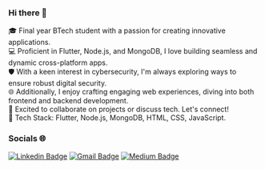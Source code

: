 ### Hi there 👋

🎓 Final year BTech student with a passion for creating innovative applications.<br>
💻 Proficient in Flutter, Node.js, and MongoDB, I love building seamless and dynamic cross-platform apps.<br>
🛡️ With a keen interest in cybersecurity, I'm always exploring ways to ensure robust digital security.<br>
🌐 Additionally, I enjoy crafting engaging web experiences, diving into both frontend and backend development.<br>
🚀 Excited to collaborate on projects or discuss tech. Let's connect!<br>
🔧 Tech Stack: Flutter, Node.js, MongoDB, HTML, CSS, JavaScript.<br>

### Socials 🌐

[![Linkedin Badge](https://img.shields.io/badge/LinkedIn-0077B5?style=for-the-badge&logo=linkedin&logoColor=white&link=https://www.linkedin.com/in/chaitanya-landge/)](https://www.linkedin.com/in/chaitanya-landge/)
[![Gmail Badge](https://img.shields.io/badge/Gmail-D14836?style=for-the-badge&logo=gmail&logoColor=white&link=mailto:chaitanyalandge26@gmail.com)](mailto:chaitanyalandge26@gmail.com)
[![Medium Badge](https://img.shields.io/badge/Medium-12100E?style=for-the-badge&logo=medium&logoColor=white&link=https://medium.com/@chaitanya.landge20)](https://medium.com/@chaitanya.landge20) 

